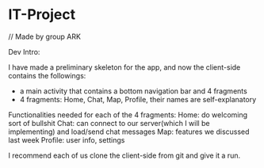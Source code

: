 # IT-Project
// Made by group ARK

Dev Intro:

I have made a preliminary skeleton for the app, and now the client-side contains the followings:

-   a main activity that contains a bottom navigation bar and 4 fragments
-   4 fragments: Home, Chat, Map, Profile, their names are self-explanatory

Functionalities needed for each of the 4 fragments:
    Home: do welcoming sort of bullshit
    Chat: can connect to our server(which I will be implementing) and load/send chat messages
    Map: features we discussed last week
    Profile: user info, settings


I recommend each of us clone the client-side from git and give it a run.
